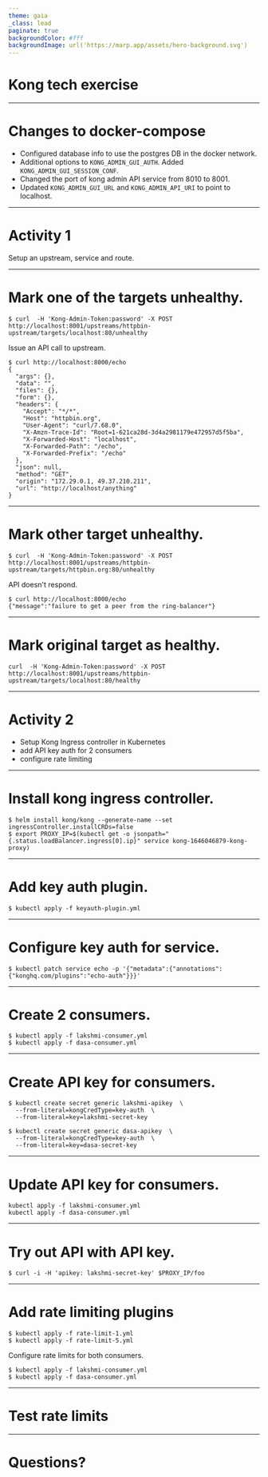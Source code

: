 ```yaml
---
theme: gaia
_class: lead
paginate: true
backgroundColor: #fff
backgroundImage: url('https://marp.app/assets/hero-background.svg')
---
```


# Kong tech exercise

---

# Changes to docker-compose 

* Configured database info to use the postgres DB in the docker network.
* Additional options to `KONG_ADMIN_GUI_AUTH`. Added `KONG_ADMIN_GUI_SESSION_CONF`.
* Changed the port of kong admin API service from 8010 to 8001.
* Updated `KONG_ADMIN_GUI_URL` and `KONG_ADMIN_API_URI` to point to localhost.

<!--

Explain what KONG_ADMIN_GUI_SESSION_CONF parameters mean. Relevance of KONG_ADMIN_GUI_URL.

Brief walkthrough of other environment variables and services.

-->

---

# Activity 1

Setup an upstream, service and route.

<!-- 

What an upstream is, difference between a service and upstream, separation of concerns.
-->

---

# Mark one of the targets unhealthy.

```shell
$ curl  -H 'Kong-Admin-Token:password' -X POST http://localhost:8001/upstreams/httpbin-upstream/targets/localhost:80/unhealthy
```

Issue an API call to upstream.

```shell
$ curl http://localhost:8000/echo
{
  "args": {}, 
  "data": "", 
  "files": {}, 
  "form": {}, 
  "headers": {
    "Accept": "*/*", 
    "Host": "httpbin.org", 
    "User-Agent": "curl/7.68.0", 
    "X-Amzn-Trace-Id": "Root=1-621ca28d-3d4a2981179e472957d5f5ba", 
    "X-Forwarded-Host": "localhost", 
    "X-Forwarded-Path": "/echo", 
    "X-Forwarded-Prefix": "/echo"
  }, 
  "json": null, 
  "method": "GET", 
  "origin": "172.29.0.1, 49.37.210.211", 
  "url": "http://localhost/anything"
}
```
---

# Mark other target unhealthy.

```shell
$ curl  -H 'Kong-Admin-Token:password' -X POST http://localhost:8001/upstreams/httpbin-upstream/targets/httpbin.org:80/unhealthy
```

API doesn't respond.

```shell
$ curl http://localhost:8000/echo
{"message":"failure to get a peer from the ring-balancer"}
```

---

# Mark original target as healthy.

```shell
curl  -H 'Kong-Admin-Token:password' -X POST http://localhost:8001/upstreams/httpbin-upstream/targets/localhost:80/healthy
```

---

# Activity 2

* Setup Kong Ingress controller in Kubernetes
* add API key auth for 2 consumers
* configure rate limiting

---

# Install kong ingress controller.

```shell
$ helm install kong/kong --generate-name --set ingressController.installCRDs=false
$ export PROXY_IP=$(kubectl get -o jsonpath="{.status.loadBalancer.ingress[0].ip}" service kong-1646046879-kong-proxy)
```
<!--
Different ways of setting up Kong in a kubernetes context. Why helm?
-->

---

# Add key auth plugin.

```shell
$ kubectl apply -f keyauth-plugin.yml
```
<!--
A brief about various CRs used to scaffold.
-->

---

# Configure key auth for service.

```shell
$ kubectl patch service echo -p '{"metadata":{"annotations":{"konghq.com/plugins":"echo-auth"}}}'
```
---

# Create 2 consumers.

```shell
$ kubectl apply -f lakshmi-consumer.yml
$ kubectl apply -f dasa-consumer.yml
```

---

# Create API key for consumers.

```shell
$ kubectl create secret generic lakshmi-apikey  \
  --from-literal=kongCredType=key-auth  \
  --from-literal=key=lakshmi-secret-key

$ kubectl create secret generic dasa-apikey  \
  --from-literal=kongCredType=key-auth  \
  --from-literal=key=dasa-secret-key
```

---

# Update API key for consumers.

```shell
kubectl apply -f lakshmi-consumer.yml
kubectl apply -f dasa-consumer.yml
```

---

# Try out API with API key.

```shell
$ curl -i -H 'apikey: lakshmi-secret-key' $PROXY_IP/foo
```

---

# Add rate limiting plugins

```shell
$ kubectl apply -f rate-limit-1.yml
$ kubectl apply -f rate-limit-5.yml
```

Configure rate limits for both consumers.

```shell
$ kubectl apply -f lakshmi-consumer.yml
$ kubectl apply -f dasa-consumer.yml
```

---

# Test rate limits

---

# Questions?